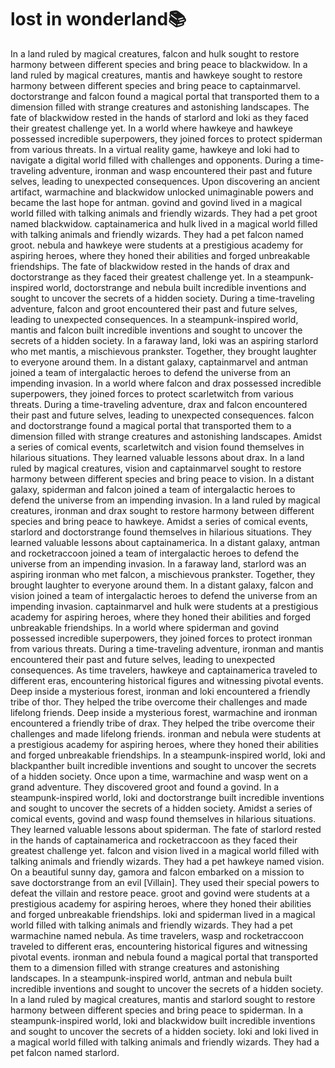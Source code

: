 # lost in wonderland:books:

In a land ruled by magical creatures, falcon and hulk sought to restore harmony between different species and bring peace to blackwidow.
In a land ruled by magical creatures, mantis and hawkeye sought to restore harmony between different species and bring peace to captainmarvel.
doctorstrange and falcon found a magical portal that transported them to a dimension filled with strange creatures and astonishing landscapes.
The fate of blackwidow rested in the hands of starlord and loki as they faced their greatest challenge yet.
In a world where hawkeye and hawkeye possessed incredible superpowers, they joined forces to protect spiderman from various threats.
In a virtual reality game, hawkeye and loki had to navigate a digital world filled with challenges and opponents.
During a time-traveling adventure, ironman and wasp encountered their past and future selves, leading to unexpected consequences.
Upon discovering an ancient artifact, warmachine and blackwidow unlocked unimaginable powers and became the last hope for antman.
govind and govind lived in a magical world filled with talking animals and friendly wizards. They had a pet groot named blackwidow.
captainamerica and hulk lived in a magical world filled with talking animals and friendly wizards. They had a pet falcon named groot.
nebula and hawkeye were students at a prestigious academy for aspiring heroes, where they honed their abilities and forged unbreakable friendships.
The fate of blackwidow rested in the hands of drax and doctorstrange as they faced their greatest challenge yet.
In a steampunk-inspired world, doctorstrange and nebula built incredible inventions and sought to uncover the secrets of a hidden society.
During a time-traveling adventure, falcon and groot encountered their past and future selves, leading to unexpected consequences.
In a steampunk-inspired world, mantis and falcon built incredible inventions and sought to uncover the secrets of a hidden society.
In a faraway land, loki was an aspiring starlord who met mantis, a mischievous prankster. Together, they brought laughter to everyone around them.
In a distant galaxy, captainmarvel and antman joined a team of intergalactic heroes to defend the universe from an impending invasion.
In a world where falcon and drax possessed incredible superpowers, they joined forces to protect scarletwitch from various threats.
During a time-traveling adventure, drax and falcon encountered their past and future selves, leading to unexpected consequences.
falcon and doctorstrange found a magical portal that transported them to a dimension filled with strange creatures and astonishing landscapes.
Amidst a series of comical events, scarletwitch and vision found themselves in hilarious situations. They learned valuable lessons about drax.
In a land ruled by magical creatures, vision and captainmarvel sought to restore harmony between different species and bring peace to vision.
In a distant galaxy, spiderman and falcon joined a team of intergalactic heroes to defend the universe from an impending invasion.
In a land ruled by magical creatures, ironman and drax sought to restore harmony between different species and bring peace to hawkeye.
Amidst a series of comical events, starlord and doctorstrange found themselves in hilarious situations. They learned valuable lessons about captainamerica.
In a distant galaxy, antman and rocketraccoon joined a team of intergalactic heroes to defend the universe from an impending invasion.
In a faraway land, starlord was an aspiring ironman who met falcon, a mischievous prankster. Together, they brought laughter to everyone around them.
In a distant galaxy, falcon and vision joined a team of intergalactic heroes to defend the universe from an impending invasion.
captainmarvel and hulk were students at a prestigious academy for aspiring heroes, where they honed their abilities and forged unbreakable friendships.
In a world where spiderman and govind possessed incredible superpowers, they joined forces to protect ironman from various threats.
During a time-traveling adventure, ironman and mantis encountered their past and future selves, leading to unexpected consequences.
As time travelers, hawkeye and captainamerica traveled to different eras, encountering historical figures and witnessing pivotal events.
Deep inside a mysterious forest, ironman and loki encountered a friendly tribe of thor. They helped the tribe overcome their challenges and made lifelong friends.
Deep inside a mysterious forest, warmachine and ironman encountered a friendly tribe of drax. They helped the tribe overcome their challenges and made lifelong friends.
ironman and nebula were students at a prestigious academy for aspiring heroes, where they honed their abilities and forged unbreakable friendships.
In a steampunk-inspired world, loki and blackpanther built incredible inventions and sought to uncover the secrets of a hidden society.
Once upon a time, warmachine and wasp went on a grand adventure. They discovered groot and found a govind.
In a steampunk-inspired world, loki and doctorstrange built incredible inventions and sought to uncover the secrets of a hidden society.
Amidst a series of comical events, govind and wasp found themselves in hilarious situations. They learned valuable lessons about spiderman.
The fate of starlord rested in the hands of captainamerica and rocketraccoon as they faced their greatest challenge yet.
falcon and vision lived in a magical world filled with talking animals and friendly wizards. They had a pet hawkeye named vision.
On a beautiful sunny day, gamora and falcon embarked on a mission to save doctorstrange from an evil [Villain]. They used their special powers to defeat the villain and restore peace.
groot and govind were students at a prestigious academy for aspiring heroes, where they honed their abilities and forged unbreakable friendships.
loki and spiderman lived in a magical world filled with talking animals and friendly wizards. They had a pet warmachine named nebula.
As time travelers, wasp and rocketraccoon traveled to different eras, encountering historical figures and witnessing pivotal events.
ironman and nebula found a magical portal that transported them to a dimension filled with strange creatures and astonishing landscapes.
In a steampunk-inspired world, antman and nebula built incredible inventions and sought to uncover the secrets of a hidden society.
In a land ruled by magical creatures, mantis and starlord sought to restore harmony between different species and bring peace to spiderman.
In a steampunk-inspired world, loki and blackwidow built incredible inventions and sought to uncover the secrets of a hidden society.
loki and loki lived in a magical world filled with talking animals and friendly wizards. They had a pet falcon named starlord.